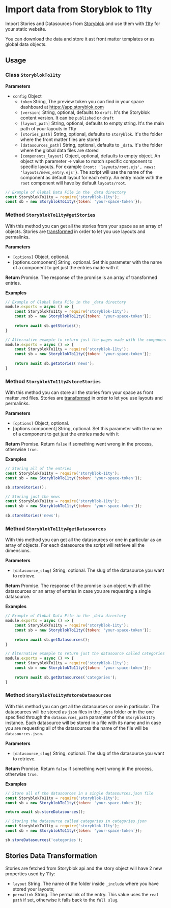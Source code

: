 # Import data from Storyblok to 11ty

Import Stories and Datasources from [Storyblok](https://www.storyblok.com/) and use them with [11ty](https://www.11ty.dev/) for your static website.

You can download the data and store it ast front matter templates or as global data objects.

## Usage

### Class `StoryblokTo11ty`

**Parameters**

- `config` Object
  - `token` String, The preview token you can find in your space dashboard at https://app.storyblok.com
  - `[version]` String, optional, defaults to `draft`. It's the Storyblok content version. It can be `published` or `draft`
  - `[layout_path]` String, optional, defaults to empty string. It's the main path of your layouts in 11ty
  - `[stories_path]` String, optional, defaults to `storyblok`. It's the folder where the front matter files are stored
  - `[datasources_path]` String, optional, defaults to `_data`. It's the folder where the global data files are stored
  - `[components_layout]` Object, optional, defaults to empty object. An object with parameter -> value to match specific component to specific layouts. For example `{root: 'layouts/root.ejs', news: 'layouts/news_entry.ejs'}`. The script will use the name of the component as default layout for each entry. An entry made with the `root` component will have by default `layouts/root`.

```javascript
// Example of Global Data File in the _data directory
const StoryblokTo11ty = require('storyblok-11ty');
const sb = new StoryblokTo11ty({token: 'your-space-token'});
```

### Method `StoryblokTo11ty#getStories`

With this method you can get all the stories from your space as an array of objects. Stories are [transformed](#stories-data-transformation) in order to let you use layouts and permalinks.

**Parameters**
- `[options]` Object, optional.
 - [options.component] String, optional. Set this parameter with the name of a component to get just the entries made with it

**Return**
Promise. The response of the promise is an array of transformed entries. 

**Examples**

```javascript
// Example of Global Data File in the _data directory
module.exports = async () => {
    const StoryblokTo11ty = require('storyblok-11ty');
    const sb = new StoryblokTo11ty({token: 'your-space-token'});
    
    return await sb.getStories();
}
```

```javascript
// Alternative example to return just the pages made with the component called news
module.exports = async () => {
    const StoryblokTo11ty = require('storyblok-11ty');
    const sb = new StoryblokTo11ty({token: 'your-space-token'});
    
    return await sb.getStories('news');
}
```

### Method `StoryblokTo11ty#storeStories`

With this method you can store all the stories from your space as front matter .md files. Stories are [transformed](#stories-data-transformation) in order to let you use layouts and permalinks.

**Parameters**
- `[options]` Object, optional.
 - [options.component] String, optional. Set this parameter with the name of a component to get just the entries made with it

**Return**
Promise. Return `false` if something went wrong in the process, otherwise `true`.

**Examples**

```javascript
// Storing all of the entries
const StoryblokTo11ty = require('storyblok-11ty');
const sb = new StoryblokTo11ty({token: 'your-space-token'});

sb.storeStories();
```

```javascript
// Storing just the news
const StoryblokTo11ty = require('storyblok-11ty');
const sb = new StoryblokTo11ty({token: 'your-space-token'});
    
sb.storeStories('news');
```

### Method `StoryblokTo11ty#getDatasources`

With this method you can get all the datasources or one in particular as an array of objects. For each datasource the script will retrieve all the dimensions.

**Parameters**
- `[datasource_slug]` String, optional. The slug of the datasource you want to retrieve.

**Return**
Promise. The response of the promise is an object with all the datasources or an array of entries in case you are requesting a single datasource. 

**Examples**

```javascript
// Example of Global Data File in the _data directory
module.exports = async () => {
    const StoryblokTo11ty = require('storyblok-11ty');
    const sb = new StoryblokTo11ty({token: 'your-space-token'});
    
    return await sb.getDatasources();
}
```

```javascript
// Alternative example to return just the datasource called categories
module.exports = async () => {
    const StoryblokTo11ty = require('storyblok-11ty');
    const sb = new StoryblokTo11ty({token: 'your-space-token'});
    
    return await sb.getDatasources('categories');
}
```

### Method `StoryblokTo11ty#storeDatasources`

With this method you can get all the datasources or one in particular. The datasources will be stored as `json` files in the `_data` folder or in the one specified through the `datasources_path` parameter of the `Storyblok11Ty` instance. Each datasource will be stored in a file with its name and in case you are requesting all of the datasources the name of the file will be `datasources.json`.

**Parameters**
- `[datasource_slug]` String, optional. The slug of the datasource you want to retrieve.

**Return**
Promise. Return `false` if something went wrong in the process, otherwise `true`.

**Examples**

```javascript
// Store all of the datasources in a single datasources.json file
const StoryblokTo11ty = require('storyblok-11ty');
const sb = new StoryblokTo11ty({token: 'your-space-token'});

return await sb.storeDatasources();
```

```javascript
// Storing the datasource called categories in categories.json
const StoryblokTo11ty = require('storyblok-11ty');
const sb = new StoryblokTo11ty({token: 'your-space-token'});

sb.storeDatasources('categories');
```

## Stories Data Transformation
Stories are fetched from Storyblok api and the story object will have 2 new properties used by 11ty:
- `layout` String. The name of the folder inside `_include` where you have stored your layouts;
- `permalink` String. The permalink of the entry. This value uses the `real path` if set, otherwise it falls back to the `full slug`.